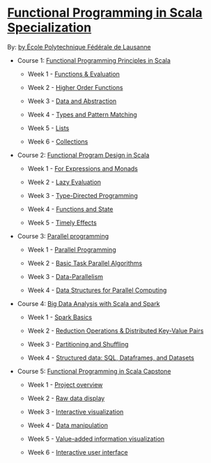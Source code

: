 # [Functional Programming in Scala Specialization]()

By: [by École Polytechnique Fédérale de Lausanne](https://www.coursera.org/specializations/scala)

- Course 1: [Functional Programming Principles in Scala]()

  - Week 1 - [Functions & Evaluation]()
  
  - Week 2 - [Higher Order Functions]()
  
  - Week 3 - [Data and Abstraction]()
  
  - Week 4 - [Types and Pattern Matching]()

  - Week 5 - [Lists]()

  - Week 6 - [Collections]()


- Course 2: [Functional Program Design in Scala]()

  - Week 1 - [For Expressions and Monads]()
  
  - Week 2 - [Lazy Evaluation]()
  
  - Week 3 - [Type-Directed Programming]()
  
  - Week 4 - [Functions and State]()

  - Week 5 - [Timely Effects]()
  

- Course 3: [Parallel programming]()

  - Week 1 - [Parallel Programming]()
  
  - Week 2 - [Basic Task Parallel Algorithms]()
  
  - Week 3 - [Data-Parallelism]()
  
  - Week 4 - [Data Structures for Parallel Computing]()


- Course 4: [Big Data Analysis with Scala and Spark]()

  - Week 1 - [Spark Basics]()
  
  - Week 2 - [Reduction Operations & Distributed Key-Value Pairs]()
  
  - Week 3 - [Partitioning and Shuffling]()
  
  - Week 4 - [Structured data: SQL, Dataframes, and Datasets]()


- Course 5: [Functional Programming in Scala Capstone]()

  - Week 1 - [Project overview]()
  
  - Week 2 - [Raw data display]()

  - Week 3 - [Interactive visualization]()
  
  - Week 4 - [Data manipulation]()
  
  - Week 5 - [Value-added information visualization]()

  - Week 6 - [Interactive user interface]()


